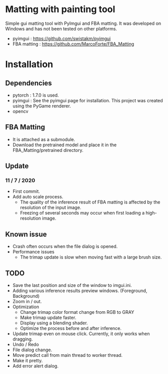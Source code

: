 # Matting with painting tool
Simple gui matting tool with PyImgui and FBA matting. It was developed on Windows and has not been tested on other platforms.
- pyimgui : https://github.com/swistakm/pyimgui
- FBA matting : https://github.com/MarcoForte/FBA_Matting

# Installation
## Dependencies
- pytorch : 1.7.0 is used.
- pyimgui : See the pyimgui page for installation. This project was created using the PyGame renderer.
- opencv

## FBA Matting
- It is attached as a submodule.
- Download the pretrained model and place it in the FBA_Matting/pretrained directory.

## Update
### 11 / 7 / 2020
- First commit.
- Add auto scale process.
  - The quality of the inference result of FBA matting is affected by the resolution of the input image.
  - Freezing of several seconds may occur when first loading a high-resolution image.
 
## Known issue
- Crash often occurs when the file dialog is opened. 
- Performance issues
  - The trimap update is slow when moving fast with a large brush size.
  
## TODO  
- Save the last position and size of the window to imgui.ini.
- Adding various inference results preview windows. (Foreground, Background)
- Zoom in / out.
- Optimization
  - Change trimap color format change from RGB to GRAY
  - Make trimap update faster. 
  - Display using a blending shader.
  - Optimize the process before and after inference.   
- Update trimap even on mouse click. Currently, it only works when dragging.
- Undo / Redo
- File dialog change.
- Move predict call from main thread to worker thread.
- Make it pretty.
- Add error alert dialog.
